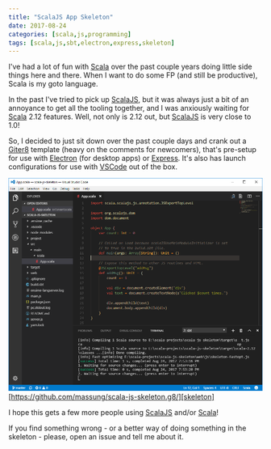 ```yaml
---
title: "ScalaJS App Skeleton"
date: 2017-08-24
categories: [scala,js,programming]
tags: [scala,js,sbt,electron,express,skeleton]
---
```

I've had a lot of fun with [Scala][scala] over the past couple years doing little side things here and there. When I want to do some FP (and still be productive), Scala is my goto language.

In the past I've tried to pick up [ScalaJS][scalajs], but it was always just a bit of an annoyance to get all the tooling together, and I was anxiously waiting for [Scala][scala] 2.12 features. Well, not only is 2.12 out, but [ScalaJS][scalajs] is very close to 1.0!

So, I decided to just sit down over the past couple days and crank out a [Giter8][skeleton] template (heavy on the comments for newcomers), that's pre-setup for use with [Electron][electron] (for desktop apps) or [Express][express]. It's also has launch configurations for use with [VSCode][vscode] out of the box.

![screenshot](https://raw.githubusercontent.com/massung/codeninja/master/_posts/images/scala-js-skeleton.png)
[https://github.com/massung/scala-js-skeleton.g8/][skeleton]

I hope this gets a few more people using [ScalaJS][scalajs] and/or [Scala][scala]!

If you find something wrong - or a better way of doing something in the skeleton - please, open an issue and tell me about it.

[skeleton]:     https://github.com/massung/scala-js-skeleton.g8
[scala]:        http://www.scala.org
[scalajs]:      http://www.scala-js.org
[nodejs]:       https://nodejs.org
[electron]:     https://electron.atom.io
[express]:      http://expressjs.com
[sbt]:          http://www.scala-sbt.org
[vscode]:       https://code.visualstudio.com
